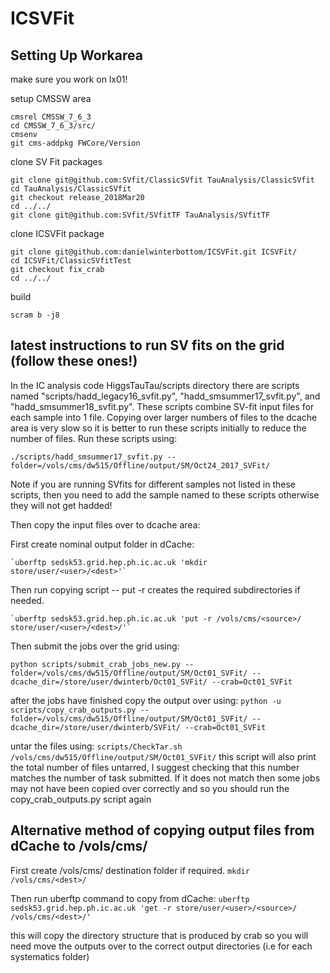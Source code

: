 # ICSVFit

## Setting Up Workarea

make sure you work on lx01!

setup CMSSW area
```
cmsrel CMSSW_7_6_3
cd CMSSW_7_6_3/src/
cmsenv
git cms-addpkg FWCore/Version
```
clone SV Fit packages
```
git clone git@github.com:SVfit/ClassicSVfit TauAnalysis/ClassicSVfit
cd TauAnalysis/ClassicSVfit
git checkout release_2018Mar20
cd ../../
git clone git@github.com:SVfit/SVfitTF TauAnalysis/SVfitTF
```

clone ICSVFit package
```
git clone git@github.com:danielwinterbottom/ICSVFit.git ICSVFit/
cd ICSVFit/ClassicSVfitTest
git checkout fix_crab 
cd ../../
```


build 
```
scram b -j8
```


## latest instructions to run SV fits on the grid (follow these ones!)

In the IC analysis code HiggsTauTau/scripts directory there are scripts named "scripts/hadd_legacy16_svfit.py", "hadd_smsummer17_svfit.py", and "hadd_smsummer18_svfit.py". These scripts combine SV-fit input files for each sample into 1 file. Copying over larger numbers of files to the dcache area is very slow so it is better to run these scripts initially to reduce the number of files. Run these scripts using:

  `./scripts/hadd_smsummer17_svfit.py --folder=/vols/cms/dw515/Offline/output/SM/Oct24_2017_SVFit/`

Note if you are running SVfits for different samples not listed in these scripts, then you need to add the sample named to these scripts otherwise they will not get hadded!

Then copy the input files over to dcache area:

First create nominal output folder in dCache:

    `uberftp sedsk53.grid.hep.ph.ic.ac.uk 'mkdir store/user/<user>/<dest>'`

Then run copying script -- put -r creates the required subdirectories if needed.

    `uberftp sedsk53.grid.hep.ph.ic.ac.uk 'put -r /vols/cms/<source>/ store/user/<user>/<dest>/'`


Then submit the jobs over the grid using:

  `python scripts/submit_crab_jobs_new.py --folder=/vols/cms/dw515/Offline/output/SM/Oct01_SVFit/ --dcache_dir=/store/user/dwinterb/Oct01_SVFit/ --crab=Oct01_SVFit `

after the jobs have finished copy the output over using:
  `python -u scripts/copy_crab_outputs.py --folder=/vols/cms/dw515/Offline/output/SM/Oct01_SVFit/ --dcache_dir=/store/user/dwinterb/SVFit/ --crab=Oct01_SVFit`

untar the files using:
  `scripts/CheckTar.sh /vols/cms/dw515/Offline/output/SM/Oct01_SVFit/`
this script will also print the total number of files untarred, I suggest checking that this number matches the number of task submitted. If it does not match then some jobs may not have been copied over correctly and so you should run the copy_crab_outputs.py script again


## Alternative method of copying output files from dCache to /vols/cms/

First create /vols/cms/ destination folder if required.
    `mkdir /vols/cms/<dest>/`

Then run uberftp command to copy from dCache:
    `uberftp sedsk53.grid.hep.ph.ic.ac.uk 'get -r store/user/<user>/<source>/ /vols/cms/<dest>/'`

this will copy the directory structure that is produced by crab so you will need move the outputs over to the correct output directories (i.e for each systematics folder) 
